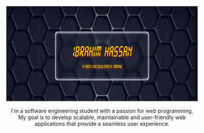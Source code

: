 <img src="./Images/Screenshot (179).png" width="100%" height="250px" alt="IBRAHIM HASSAN" />

<p align="center">
I'm a software engineering student with a passion for web programming. My goal is to develop scalable, maintainable and user-friendly web applications that provide a seamless user experience.
</p>

<!--
**Ibhassan01/Ibhassan01** is a ✨ _special_ ✨ repository because its `README.md` (this file) appears on your GitHub profile.

Here are some ideas to get you started:

- 🔭 I’m currently working on ...
- 🌱 I’m currently learning ...
- 👯 I’m looking to collaborate on ...
- 🤔 I’m looking for help with ...
- 💬 Ask me about ...
- 📫 How to reach me: ...
- 😄 Pronouns: ...
- ⚡ Fun fact: ...
-->
